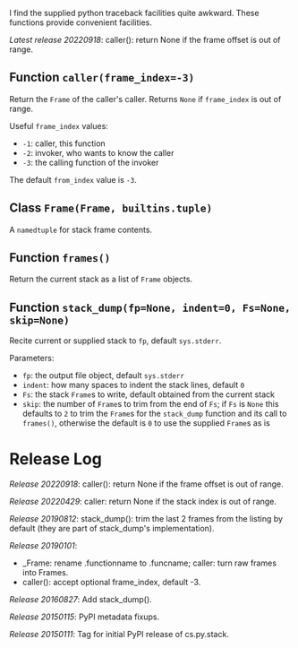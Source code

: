 I find the supplied python traceback facilities quite awkward.
These functions provide convenient facilities.

*Latest release 20220918*:
caller(): return None if the frame offset is out of range.

## Function `caller(frame_index=-3)`

Return the `Frame` of the caller's caller.
Returns `None` if `frame_index` is out of range.

Useful `frame_index` values:
* `-1`: caller, this function
* `-2`: invoker, who wants to know the caller
* `-3`: the calling function of the invoker

The default `from_index` value is `-3`.

## Class `Frame(Frame, builtins.tuple)`

A `namedtuple` for stack frame contents.

## Function `frames()`

Return the current stack as a list of `Frame` objects.

## Function `stack_dump(fp=None, indent=0, Fs=None, skip=None)`

Recite current or supplied stack to `fp`, default `sys.stderr`.

Parameters:
* `fp`: the output file object, default `sys.stderr`
* `indent`: how many spaces to indent the stack lines, default `0`
* `Fs`: the stack `Frame`s to write,
  default obtained from the current stack
* `skip`: the number of `Frame`s to trim from the end of `Fs`;
  if `Fs` is `None` this defaults to `2` to trim the `Frame`s
  for the `stack_dump` function and its call to `frames()`,
  otherwise the default is `0` to use the supplied `Frame`s as is

# Release Log



*Release 20220918*:
caller(): return None if the frame offset is out of range.

*Release 20220429*:
caller: return None if the stack index is out of range.

*Release 20190812*:
stack_dump(): trim the last 2 frames from the listing by default (they are part of stack_dump's implementation).

*Release 20190101*:
* _Frame: rename .functionname to .funcname; caller: turn raw frames into Frames.
* caller(): accept optional frame_index, default -3.

*Release 20160827*:
Add stack_dump().

*Release 20150115*:
PyPI metadata fixups.

*Release 20150111*:
Tag for initial PyPI release of cs.py.stack.
